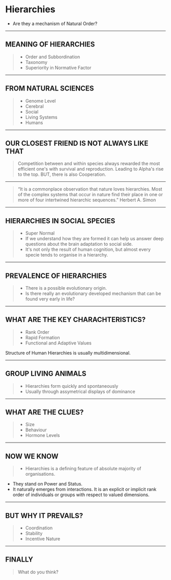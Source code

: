 <!-- .slide: data-background="./Pic3.jpg" -->
# Hierarchies

* Are they a mechanism of Natural Order? 

---

<!-- .slide: data-background="./Pic4.jpg" -->
## MEANING OF HIERARCHIES

> * Order and Subbordination
> * Taxonomy 
> * Superiority in Normative Factor

---
<!-- .slide: data-background="./Pic5.jpg" -->
## FROM NATURAL SCIENCES

> * Genome Level
> * Cerebral
> * Social 
> * Living Systems
> * Humans

---
<!-- .slide: data-background="./Pic6.jpg" -->
## OUR CLOSEST FRIEND IS NOT ALWAYS LIKE THAT

> Competition between and within species always rewarded the most efficient one's with survival and reproduction. 
Leading to Alpha's rise to the top.
BUT, there is also Cooperation. 

---
<!-- .slide: data-background="./Pic7.jpg" -->
> “It is a commonplace observation that nature loves hierarchies. Most of the complex systems that occur in nature find their place in one or more of four intertwined hierarchic sequences.” 
Herbert A. Simon 

---
<!-- .slide: data-background="./Pic8.jpg" -->
## HIERARCHIES IN SOCIAL SPECIES
> * Super Normal
> * If we understand how they are formed it can help us answer deep questions about the brain adaptation to social side. 
> * It's not only the result of human cognition, but almost every specie tends to organise in a hierarchy.

---

## PREVALENCE OF HIERARCHIES
> * There is a possible evolutionary origin. 
> * Is there really an evolutionary developed mechanism that can be found very early in life? 

---
## WHAT ARE THE KEY CHARACHTERISTICS? 

> * Rank Order
> * Rapid Formation
> * Functional and Adaptive Values

Structure of Human Hierarchies is usually multidimensional. 

---
<!-- .slide: data-background="./Pic9.jpg" -->
## GROUP LIVING ANIMALS

> * Hierarchies form quickly and spontaneously
> * Usually through assymetrical displays of dominance

---
## WHAT ARE THE CLUES?

> * Size 
> * Behaviour
> * Hormone Levels

---
## NOW WE KNOW

> * Hierarchies is a defining feature of absolute majority of organisations. 
* They stand on Power and Status. 
* It naturally emerges from interactions. 
It is an explicit or implicit rank order of individuals or groups with respect to valued dimensions. 

---
## BUT WHY IT PREVAILS? 

> * Coordination 
> * Stability
> * Incentive Nature

---
## FINALLY 

> What do you think?  